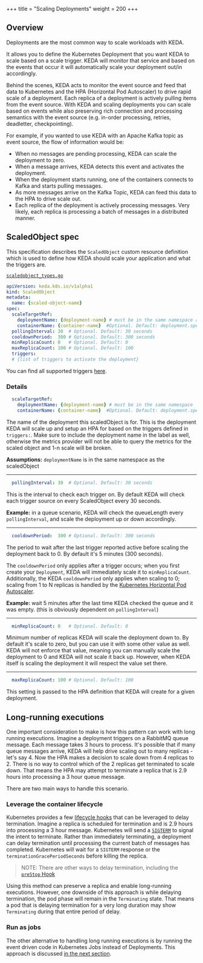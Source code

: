+++
title = "Scaling Deployments"
weight = 200
+++

## Overview

Deployments are the most common way to scale workloads with KEDA.

It allows you to define the Kubernetes Deployment that you want KEDA to scale based on a scale trigger. KEDA will monitor that service and based on the events that occur it will automatically scale your deployment out/in accordingly.

Behind the scenes, KEDA acts to monitor the event source and feed that data to Kubernetes and the HPA (Horizontal Pod Autoscaler) to drive rapid scale of a deployment.  Each replica of a deployment is actively pulling items from the event source.  With KEDA and scaling deployments you can scale based on events while also preserving rich connection and processing semantics with the event source (e.g. in-order processing, retries, deadletter, checkpointing).

For example, if you wanted to use KEDA with an Apache Kafka topic as event source, the flow of information would be:

* When no messages are pending processing, KEDA can scale the deployment to zero.
* When a message arrives, KEDA detects this event and activates the deployment.
* When the deployment starts running, one of the containers connects to Kafka and starts pulling messages.
* As more messages arrive on the Kafka Topic, KEDA can feed this data to the HPA to drive scale out.
* Each replica of the deployment is actively processing messages.  Very likely, each replica is processing a batch of messages in a distributed manner.

## ScaledObject spec

This specification describes the `ScaledObject` custom resource definition which is used to define how KEDA should scale your application and what the triggers are.

[`scaledobject_types.go`](https://github.com/kedacore/keda/blob/master/pkg/apis/keda/v1alpha1/scaledobject_types.go)

```yaml
apiVersion: keda.k8s.io/v1alpha1
kind: ScaledObject
metadata:
  name: {scaled-object-name}
spec:
  scaleTargetRef:
    deploymentName: {deployment-name} # must be in the same namespace as the ScaledObject
    containerName: {container-name}  #Optional. Default: deployment.spec.template.spec.containers[0]
  pollingInterval: 30  # Optional. Default: 30 seconds
  cooldownPeriod:  300 # Optional. Default: 300 seconds
  minReplicaCount: 0   # Optional. Default: 0
  maxReplicaCount: 100 # Optional. Default: 100
  triggers:
  # {list of triggers to activate the deployment}
```

You can find all supported triggers [here](/scalers).

### Details
```yaml
  scaleTargetRef:
    deploymentName: {deployment-name} # must be in the same namespace
    containerName: {container-name}  #Optional. Default: deployment.spec.template.spec.containers[0]
```

The name of the deployment this scaledObject is for. This is the deployment KEDA will scale up and setup an HPA for based on the triggers defined in `triggers:`. Make sure to include the deployment name in the label as well, otherwise the metrics provider will not be able to query the metrics for the scaled object and 1-n scale will be broken.

**Assumptions:** `deploymentName` is in the same namespace as the scaledObject

---

```yaml
  pollingInterval: 30  # Optional. Default: 30 seconds
```

This is the interval to check each trigger on. By default KEDA will check each trigger source on every ScaledObject every 30 seconds.

**Example:** in a queue scenario, KEDA will check the queueLength every `pollingInterval`, and scale the deployment up or down accordingly.

---

```yaml
  cooldownPeriod:  300 # Optional. Default: 300 seconds
```

The period to wait after the last trigger reported active before scaling the deployment back to 0. By default it's 5 minutes (300 seconds).

The `cooldownPeriod` only applies after a trigger occurs; when you first create your `Deployment`, KEDA will immediately scale it to `minReplicaCount`.  Additionally, the KEDA `cooldownPeriod` only applies when scaling to 0; scaling from 1 to N replicas is handled by the [Kubernetes Horizontal Pod Autoscaler](https://kubernetes.io/docs/tasks/run-application/horizontal-pod-autoscale/#support-for-cooldowndelay).

**Example:** wait 5 minutes after the last time KEDA checked the queue and it was empty. (this is obviously dependent on `pollingInterval`)

---


```yaml
  minReplicaCount: 0   # Optional. Default: 0
```

Minimum number of replicas KEDA will scale the deployment down to. By default it's scale to zero, but you can use it with some other value as well. KEDA will not enforce that value, meaning you can manually scale the deployment to 0 and KEDA will not scale it back up. However, when KEDA itself is scaling the deployment it will respect the value set there.

---

```yaml
  maxReplicaCount: 100 # Optional. Default: 100
```

This setting is passed to the HPA definition that KEDA will create for a given deployment.

## Long-running executions

One important consideration to make is how this pattern can work with long running executions.  Imagine a deployment triggers on a RabbitMQ queue message.  Each message takes 3 hours to process.  It's possible that if many queue messages arrive, KEDA will help drive scaling out to many replicas - let's say 4.  Now the HPA makes a decision to scale down from 4 replicas to 2.  There is no way to control which of the 2 replicas get terminated to scale down.  That means the HPA may attempt to terminate a replica that is 2.9 hours into processing a 3 hour queue message.

There are two main ways to handle this scenario.

### Leverage the container lifecycle

Kubernetes provides a few [lifecycle hooks](https://kubernetes.io/docs/concepts/containers/container-lifecycle-hooks/) that can be leveraged to delay termination.  Imagine a replica is scheduled for termination and is 2.9 hours into processing a 3 hour message.  Kubernetes will send a [`SIGTERM`](https://www.gnu.org/software/libc/manual/html_node/Termination-Signals.html) to signal the intent to terminate.  Rather than immediately terminating, a deployment can delay termination until processing the current batch of messages has completed.  Kubernetes will wait for a `SIGTERM` response or the `terminationGracePeriodSeconds` before killing the replica.

> NOTE: There are other ways to delay termination, including the [`preStop` Hook](https://kubernetes.io/docs/concepts/containers/container-lifecycle-hooks/#container-hooks)

Using this method can preserve a replica and enable long-running executions.  However, one downside of this approach is while delaying termination, the pod phase will remain in the `Terminating` state.  That means a pod that is delaying termination for a very long duration may show `Terminating` during that entire period of delay.

### Run as jobs

The other alternative to handling long running executions is by running the event driven code in Kubernetes Jobs instead of Deployments.  This approach is discussed [in the next section](../scaling-jobs).
